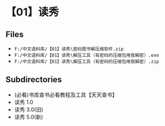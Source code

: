 # 【01】读秀

## Files

- `F:/中文语料库/【01】读秀\密码图书解压缩软件.zip`
- `F:/中文语料库/【01】读秀\解压工具（有密码的压缩包用我解密）.exe`
- `F:/中文语料库/【01】读秀\解压工具（有密码的压缩包用我解密）.zip`

## Subdirectories

- (必看)书库查书必看教程及工具【天天查书】
- 读秀 1.0
- 读秀 3.0(旧)
- 读秀 5.0(新)
